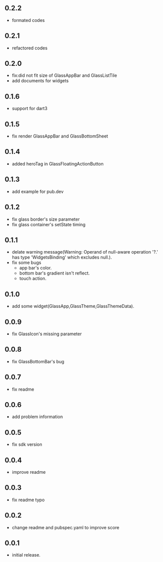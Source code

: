 
## 0.2.2
* formated codes

## 0.2.1
* refactored codes

## 0.2.0
* fix:did not fit size of GlassAppBar and GlassListTile
* add documents for widgets

## 0.1.6
* support for dart3

## 0.1.5
* fix render GlassAppBar and GlassBottomSheet

## 0.1.4
* added heroTag in GlassFloatingActionButton

## 0.1.3
* add example for pub.dev

## 0.1.2
* fix glass border's size parameter
* fix glass container's setState timing

## 0.1.1
* delate warning message(Warning: Operand of null-aware operation '?.' has type 'WidgetsBinding' which excludes null.).
* fix some bugs
    - app bar's color.
    - bottom bar's gradient isn't reflect.
    - touch action.
## 0.1.0
* add some widget(GlassApp,GlassTheme,GlassThemeData).

## 0.0.9
* fix GlassIcon's missing parameter

## 0.0.8
* fix GlassBottomBar's bug

## 0.0.7
* fix readme

## 0.0.6

* add problem information

## 0.0.5

* fix sdk version

## 0.0.4

* improve readme

## 0.0.3

* fix readme typo

## 0.0.2

* change readme and pubspec.yaml to improve score


## 0.0.1

* initial release.

